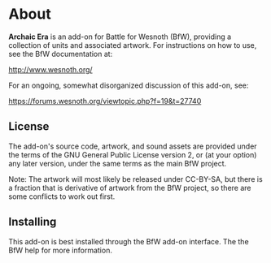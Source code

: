 About
=====

**Archaic Era** is an add-on for Battle for Wesnoth (BfW), providing a collection of units 
and associated artwork.  For instructions on how to use, see the BfW documentation at:

  <http://www.wesnoth.org/>

For an ongoing, somewhat disorganized discussion of this add-on, see:

  <https://forums.wesnoth.org/viewtopic.php?f=19&t=27740>


License
-------

The add-on's source code, artwork, and sound assets are provided under
the terms of the GNU General Public License version 2, or (at your option) any
later version, under the same terms as the main BfW project.


Note: The artwork will most likely be released under CC-BY-SA, but there is a fraction that is derivative 
of artwork from the BfW project, so there are some conflicts to work out first.


Installing
----------

This add-on is best installed through the BfW add-on interface.  The the BfW help for more information.

